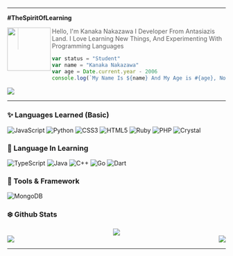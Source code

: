 ----------

**#TheSpiritOfLearning**

<img align="left" width="100" height="100" src="https://avatars.githubusercontent.com/KanakaNakazawa">

> Hello, I'm Kanaka Nakazawa I Developer From Antasiazis Land. I Love Learning New Things, And Experimenting With Programming Languages

```js
var status = "Student"
var name = "Kanaka Nakazawa"
var age = Date.current.year - 2006
console.log(`My Name Is ${name} And My Age is #{age}, Now My Status is ${status}`)
```

<img src="https://img.shields.io/badge/Youtube-%23FF0000.svg?style=for-the-badge&logo=YouTube&logoColor=white">

-------

<h3>✨ Languages ​​Learned (Basic)</h3>

![JavaScript](https://img.shields.io/badge/javascript-%23323330.svg?style=for-the-badge&logo=javascript&logoColor=%23F7DF1E)
![Python](https://img.shields.io/badge/python-3670A0?style=for-the-badge&logo=python&logoColor=ffdd54)
![CSS3](https://img.shields.io/badge/css3-%231572B6.svg?style=for-the-badge&logo=css3&logoColor=white)
![HTML5](https://img.shields.io/badge/html5-%23E34F26.svg?style=for-the-badge&logo=html5&logoColor=white)
![Ruby](https://img.shields.io/badge/ruby-%23CC342D.svg?style=for-the-badge&logo=ruby&logoColor=white)
![PHP](https://img.shields.io/badge/php-%23777BB4.svg?style=for-the-badge&logo=php&logoColor=white)
![Crystal](https://img.shields.io/badge/crystal-%23000000.svg?style=for-the-badge&logo=crystal&logoColor=white)

<h3>🌷 Language In Learning</h3>

![TypeScript](https://img.shields.io/badge/typescript-%23007ACC.svg?style=for-the-badge&logo=typescript&logoColor=white)
![Java](https://img.shields.io/badge/java-%23ED8B00.svg?style=for-the-badge&logo=java&logoColor=white)
![C++](https://img.shields.io/badge/c++-%2300599C.svg?style=for-the-badge&logo=c%2B%2B&logoColor=white)
![Go](https://img.shields.io/badge/go-%2300ADD8.svg?style=for-the-badge&logo=go&logoColor=white)
![Dart](https://img.shields.io/badge/dart-%230175C2.svg?style=for-the-badge&logo=dart&logoColor=white)

<h3>🎀 Tools & Framework</h3>

![MongoDB](https://img.shields.io/badge/MongoDB-%234ea94b.svg?style=for-the-badge&logo=mongodb&logoColor=white)

<h3>❄️ Github Stats</h3>
<div align="center"><img src="https://github-profile-trophy.vercel.app/?username=KanakaNakazawa&theme=dracula&count_private=true"></div>
<img align="right" src="https://github-readme-stats.vercel.app/api/top-langs/?username=KanakaNakazawa&theme=tokyonight&hide=batchfile&langs_count=10">
<img align="center" src="https://github-readme-stats.vercel.app/api?username=NekiroKankou&bg_color=30,000428,004e92&title_color=fff&text_color=fff&include_all_commits=true">

------------
